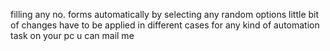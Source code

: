 filling any no. forms automatically by selecting any random options
little bit of changes have to be applied in different cases 
for any kind of automation task on your pc u can mail me 
